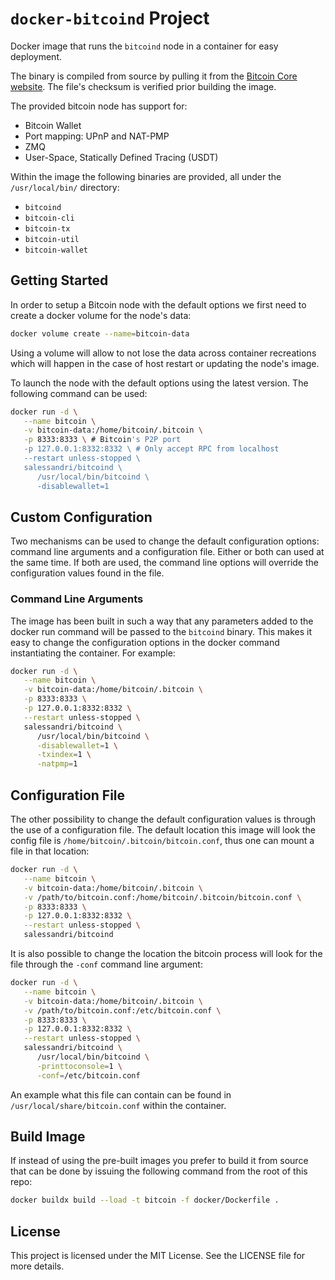 # `docker-bitcoind` Project

Docker image that runs the `bitcoind` node in a container for easy deployment.

The binary is compiled from source by pulling it from the [Bitcoin Core website](https://bitcoincore.org/).
The file's checksum is verified prior building the image.

The provided bitcoin node has support for:

* Bitcoin Wallet
* Port mapping: UPnP and NAT-PMP
* ZMQ
* User-Space, Statically Defined Tracing (USDT)

Within the image the following binaries are provided, all under the `/usr/local/bin/` directory:

* `bitcoind`
* `bitcoin-cli`
* `bitcoin-tx`
* `bitcoin-util`
* `bitcoin-wallet`

## Getting Started

In order to setup a Bitcoin node with the default options we first need to create a docker volume for the node's data:

```bash
docker volume create --name=bitcoin-data
```

Using a volume will allow to not lose the data across container recreations which will happen in the case of host restart or updating the node's image.

To launch the node with the default options using the latest version. The following command can be used:

```bash
docker run -d \
   --name bitcoin \
   -v bitcoin-data:/home/bitcoin/.bitcoin \
   -p 8333:8333 \ # Bitcoin's P2P port
   -p 127.0.0.1:8332:8332 \ # Only accept RPC from localhost
   --restart unless-stopped \
   salessandri/bitcoind \
      /usr/local/bin/bitcoind \
      -disablewallet=1
```

## Custom Configuration

Two mechanisms can be used to change the default configuration options: command line arguments and a configuration file.
Either or both can used at the same time. If both are used, the command line options will override the configuration values found in the file.

### Command Line Arguments

The image has been built in such a way that any parameters added to the docker run command will be passed to the `bitcoind` binary. This makes it easy to change the configuration options in the docker command instantiating the container. For example:

```bash
docker run -d \
   --name bitcoin \
   -v bitcoin-data:/home/bitcoin/.bitcoin \
   -p 8333:8333 \
   -p 127.0.0.1:8332:8332 \
   --restart unless-stopped \
   salessandri/bitcoind \
      /usr/local/bin/bitcoind \
      -disablewallet=1 \
      -txindex=1 \
      -natpmp=1
```

## Configuration File

The other possibility to change the default configuration values is through the use of a configuration file. The default location this image will look the config file is `/home/bitcoin/.bitcoin/bitcoin.conf`, thus one can mount a file in that location:

```bash
docker run -d \
   --name bitcoin \
   -v bitcoin-data:/home/bitcoin/.bitcoin \
   -v /path/to/bitcoin.conf:/home/bitcoin/.bitcoin/bitcoin.conf \
   -p 8333:8333 \
   -p 127.0.0.1:8332:8332 \
   --restart unless-stopped \
   salessandri/bitcoind
```

It is also possible to change the location the bitcoin process will look for the file through the `-conf` command line argument:

```bash
docker run -d \
   --name bitcoin \
   -v bitcoin-data:/home/bitcoin/.bitcoin \
   -v /path/to/bitcoin.conf:/etc/bitcoin.conf \
   -p 8333:8333 \
   -p 127.0.0.1:8332:8332 \
   --restart unless-stopped \
   salessandri/bitcoind \
      /usr/local/bin/bitcoind \
      -printtoconsole=1 \
      -conf=/etc/bitcoin.conf
```

An example what this file can contain can be found in `/usr/local/share/bitcoin.conf` within the container.

## Build Image

If instead of using the pre-built images you prefer to build it from source that can be done by issuing the following command from the root of this repo:

```bash
docker buildx build --load -t bitcoin -f docker/Dockerfile .
```

## License

This project is licensed under the MIT License. See the LICENSE file for more details.

